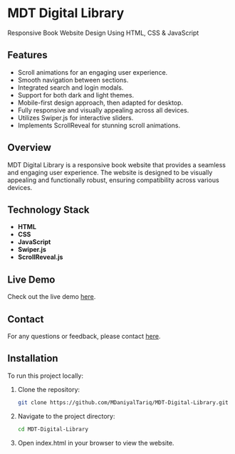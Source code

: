 # MDT Digital Library

Responsive Book Website Design Using HTML, CSS & JavaScript

## Features

- Scroll animations for an engaging user experience.
- Smooth navigation between sections.
- Integrated search and login modals.
- Support for both dark and light themes.
- Mobile-first design approach, then adapted for desktop.
- Fully responsive and visually appealing across all devices.
- Utilizes Swiper.js for interactive sliders.
- Implements ScrollReveal for stunning scroll animations.
## Overview

MDT Digital Library is a responsive book website that provides a seamless and engaging user experience. The website is designed to be visually appealing and functionally robust, ensuring compatibility across various devices.

## Technology Stack

- **HTML**
- **CSS**
- **JavaScript**
- **Swiper.js**
- **ScrollReveal.js**

## Live Demo

Check out the live demo [here](https://MDaniyalTariq.github.io/MDT-Digital-Library).

## Contact
For any questions or feedback, please contact [here](m.daniyaltariq9063@gmail.com).

## Installation

To run this project locally:

1. Clone the repository:
   ```bash
   git clone https://github.com/MDaniyalTariq/MDT-Digital-Library.git

2. Navigate to the project directory:
   ```bash
   cd MDT-Digital-Library
3. Open index.html in your browser to view the website.
